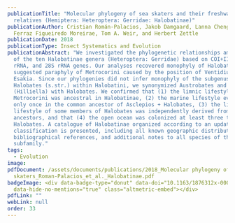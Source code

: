 ```yaml
---
publicationTitle: "Molecular phylogeny of sea skaters and their freshwater
  relatives (Hemiptera: Heteroptera: Gerridae: Halobatinae)"
publicationAuthor: Cristian Román-Palacios, Jakob Damgaard, Lanna Cheng, Felipe
  Ferraz Figueiredo Moreirae, Tom A. Weir, and Herbert Zettle
publicationDate: 2018
publicationType: Insect Systematics and Evolution
publicationAbstract: "We investigated the phylogenetic relationships among seven
  of the ten Halobatinae genera (Heteroptera: Gerridae) based on COI+II, 16S
  rRNA, and 28S rRNA genes. Our analyses recovered monophyly of Halobatinae, and
  suggested paraphyly of Metrocorini caused by the position of Ventidius and
  Esakia. Since our phylogenies did not infer monophyly of the subgenus
  Halobates (s.str.) within Halobatini, we synonymized Austrobates and Halobates
  (Hilliella) with Halobates. We confirmed that (1) the limnic lifestyle of
  Metrocorini was ancestral in Halobatinae, (2) the marine lifestyle evolved
  only once in the common ancestor of Asclepios + Halobates, (3) the limnic
  lifestyle of some members of Halobates was independently derived from marine
  ancestors, and that (4) the open ocean was colonized at least three times in
  Halobates. A catalogue of Halobatinae organized according to an updated
  classification is presented, including all known geographic distributions,
  bibliographical references, and additional notes to all species of the
  subfamily."
tags:
  - Evolution
image:
pdfDocument: /assets/documents/publications/2018_Molecular phylogeny of sea
  skaters_Roman-Palacios_et_al._Halobatinae.pdf
badgeImage: <div data-badge-type="donut" data-doi="10.1163/1876312x-00002197"
  data-hide-no-mentions="true" class="altmetric-embed"></div>
pdfLink: ""
webLink: null
order: 33
---
```


